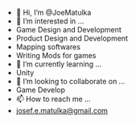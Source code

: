 - 👋 Hi, I’m @JoeMatulka
- 👀 I’m interested in ...
- Game Design and Development
- Product Design and Development
- Mapping softwares
- Writing Mods for games
- 🌱 I’m currently learning ...
- Unity
- 💞️ I’m looking to collaborate on ...
- Game Develop
- 📫 How to reach me ...
- josef.e.matulka@gmail.com
<!---
JoeMatulka/JoeMatulka is a ✨ special ✨ repository because its `README.md` (this file) appears on your GitHub profile.
You can click the Preview link to take a look at your changes.
--->
